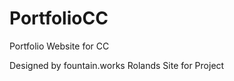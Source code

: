 # PortfolioCC
Portfolio Website for CC

Designed by fountain.works
R o l a n d s   S i t e   f o r   P r o j e c t  
 